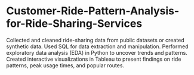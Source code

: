 # Customer-Ride-Pattern-Analysis-for-Ride-Sharing-Services
Collected and cleaned ride-sharing data from public datasets or created synthetic data. Used SQL for data extraction and manipulation. Performed exploratory data analysis (EDA) in Python to uncover trends and patterns. Created interactive visualizations in Tableau to present findings on ride patterns, peak usage times, and popular routes.
